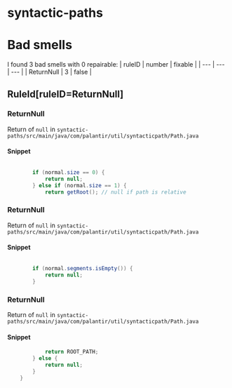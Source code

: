 # syntactic-paths 
 
# Bad smells
I found 3 bad smells with 0 repairable:
| ruleID | number | fixable |
| --- | --- | --- |
| ReturnNull | 3 | false |
## RuleId[ruleID=ReturnNull]
### ReturnNull
Return of `null`
in `syntactic-paths/src/main/java/com/palantir/util/syntacticpath/Path.java`
#### Snippet
```java

        if (normal.size == 0) {
            return null;
        } else if (normal.size == 1) {
            return getRoot(); // null if path is relative
```

### ReturnNull
Return of `null`
in `syntactic-paths/src/main/java/com/palantir/util/syntacticpath/Path.java`
#### Snippet
```java

        if (normal.segments.isEmpty()) {
            return null;
        }

```

### ReturnNull
Return of `null`
in `syntactic-paths/src/main/java/com/palantir/util/syntacticpath/Path.java`
#### Snippet
```java
            return ROOT_PATH;
        } else {
            return null;
        }
    }
```

